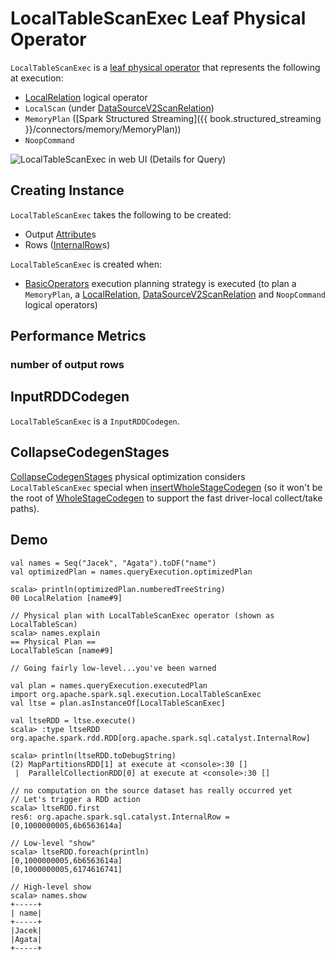 # LocalTableScanExec Leaf Physical Operator

`LocalTableScanExec` is a [leaf physical operator](SparkPlan.md#LeafExecNode) that represents the following at execution:

* [LocalRelation](../logical-operators/LocalRelation.md) logical operator
* `LocalScan` (under [DataSourceV2ScanRelation](../logical-operators/DataSourceV2ScanRelation.md))
* `MemoryPlan` ([Spark Structured Streaming]({{ book.structured_streaming }}/connectors/memory/MemoryPlan))
* `NoopCommand`

![LocalTableScanExec in web UI (Details for Query)](../images/spark-sql-LocalTableScanExec-webui-query-details.png)

## Creating Instance

`LocalTableScanExec` takes the following to be created:

* <span id="output"> Output [Attribute](../expressions/Attribute.md)s
* <span id="rows"> Rows ([InternalRow](../InternalRow.md)s)

`LocalTableScanExec` is created when:

* [BasicOperators](../execution-planning-strategies/BasicOperators.md) execution planning strategy is executed (to plan a `MemoryPlan`, a [LocalRelation](../logical-operators/LocalRelation.md), [DataSourceV2ScanRelation](../logical-operators/DataSourceV2ScanRelation.md) and `NoopCommand` logical operators)

## Performance Metrics

### <span id="numOutputRows"> number of output rows

## <span id="InputRDDCodegen"> InputRDDCodegen

`LocalTableScanExec` is a `InputRDDCodegen`.

## <span id="CollapseCodegenStages"> CollapseCodegenStages

[CollapseCodegenStages](../physical-optimizations/CollapseCodegenStages.md) physical optimization considers `LocalTableScanExec` special when [insertWholeStageCodegen](../physical-optimizations/CollapseCodegenStages.md#insertWholeStageCodegen) (so it won't be the root of [WholeStageCodegen](../whole-stage-code-generation/index.md) to support the fast driver-local collect/take paths).

## Demo

```text
val names = Seq("Jacek", "Agata").toDF("name")
val optimizedPlan = names.queryExecution.optimizedPlan

scala> println(optimizedPlan.numberedTreeString)
00 LocalRelation [name#9]

// Physical plan with LocalTableScanExec operator (shown as LocalTableScan)
scala> names.explain
== Physical Plan ==
LocalTableScan [name#9]

// Going fairly low-level...you've been warned

val plan = names.queryExecution.executedPlan
import org.apache.spark.sql.execution.LocalTableScanExec
val ltse = plan.asInstanceOf[LocalTableScanExec]

val ltseRDD = ltse.execute()
scala> :type ltseRDD
org.apache.spark.rdd.RDD[org.apache.spark.sql.catalyst.InternalRow]

scala> println(ltseRDD.toDebugString)
(2) MapPartitionsRDD[1] at execute at <console>:30 []
 |  ParallelCollectionRDD[0] at execute at <console>:30 []

// no computation on the source dataset has really occurred yet
// Let's trigger a RDD action
scala> ltseRDD.first
res6: org.apache.spark.sql.catalyst.InternalRow = [0,1000000005,6b6563614a]

// Low-level "show"
scala> ltseRDD.foreach(println)
[0,1000000005,6b6563614a]
[0,1000000005,6174616741]

// High-level show
scala> names.show
+-----+
| name|
+-----+
|Jacek|
|Agata|
+-----+
```
